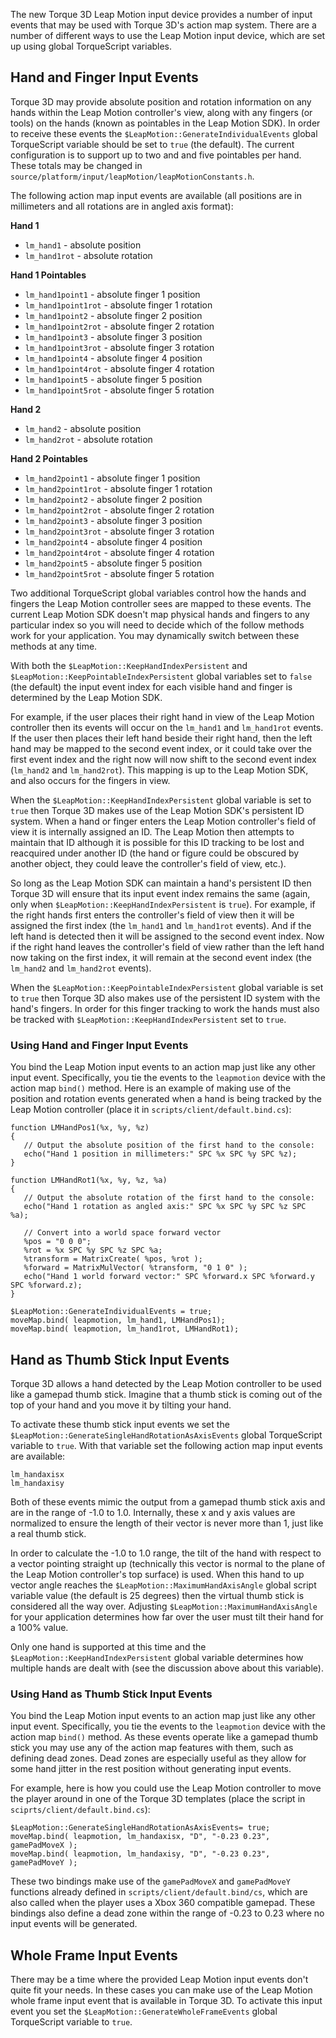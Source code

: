 The new Torque 3D Leap Motion input device provides a number of input events that may be used with Torque 3D's action map system.  There are a number of different ways to use the Leap Motion input device, which are set up using global TorqueScript variables.

## Hand and Finger Input Events ##

Torque 3D may provide absolute position and rotation information on any hands within the Leap Motion controller's view, along with any fingers (or tools) on the hands (known as pointables in the Leap Motion SDK).  In order to receive these events the `$LeapMotion::GenerateIndividualEvents` global TorqueScript variable should be set to `true` (the default).  The current configuration is to support up to two and and five pointables per hand.  These totals may be changed in `source/platform/input/leapMotion/leapMotionConstants.h`.

The following action map input events are available (all positions are in millimeters and all rotations are in angled axis format):

**Hand 1**
* `lm_hand1` - absolute position
* `lm_hand1rot` - absolute rotation

**Hand 1 Pointables**
* `lm_hand1point1` - absolute finger 1 position
* `lm_hand1point1rot` - absolute finger 1 rotation
* `lm_hand1point2` - absolute finger 2 position
* `lm_hand1point2rot` - absolute finger 2 rotation
* `lm_hand1point3` - absolute finger 3 position
* `lm_hand1point3rot` - absolute finger 3 rotation
* `lm_hand1point4` - absolute finger 4 position
* `lm_hand1point4rot` - absolute finger 4 rotation
* `lm_hand1point5` - absolute finger 5 position
* `lm_hand1point5rot` - absolute finger 5 rotation

**Hand 2**
* `lm_hand2` - absolute position
* `lm_hand2rot` - absolute rotation

**Hand 2 Pointables**
* `lm_hand2point1` - absolute finger 1 position
* `lm_hand2point1rot` - absolute finger 1 rotation
* `lm_hand2point2` - absolute finger 2 position
* `lm_hand2point2rot` - absolute finger 2 rotation
* `lm_hand2point3` - absolute finger 3 position
* `lm_hand2point3rot` - absolute finger 3 rotation
* `lm_hand2point4` - absolute finger 4 position
* `lm_hand2point4rot` - absolute finger 4 rotation
* `lm_hand2point5` - absolute finger 5 position
* `lm_hand2point5rot` - absolute finger 5 rotation

Two additional TorqueScript global variables control how the hands and fingers the Leap Motion controller sees are mapped to these events.  The current Leap Motion SDK doesn't map physical hands and fingers to any particular index so you will need to decide which of the follow methods work for your application.  You may dynamically switch between these methods at any time.

With both the `$LeapMotion::KeepHandIndexPersistent` and `$LeapMotion::KeepPointableIndexPersistent` global variables set to `false` (the default) the input event index for each visible hand and finger is determined by the Leap Motion SDK.

For example, if the user places their right hand in view of the Leap Motion controller then its events will occur on the `lm_hand1` and `lm_hand1rot` events.  If the user then places their left hand beside their right hand, then the left hand may be mapped to the second event index, or it could take over the first event index and the right now will now shift to the second event index (`lm_hand2` and `lm_hand2rot`).  This mapping is up to the Leap Motion SDK, and also occurs for the fingers in view.

When the `$LeapMotion::KeepHandIndexPersistent` global variable is set to `true` then Torque 3D makes use of the Leap Motion SDK's persistent ID system.  When a hand or finger enters the Leap Motion controller's field of view it is internally assigned an ID.  The Leap Motion then attempts to maintain that ID although it is possible for this ID tracking to be lost and reacquired under another ID (the hand or figure could be obscured by another object, they could leave the controller's field of view, etc.).

So long as the Leap Motion SDK can maintain a hand's persistent ID then Torque 3D will ensure that its input event index remains the same (again, only when `$LeapMotion::KeepHandIndexPersistent` is `true`).  For example, if the right hands first enters the controller's field of view then it will be assigned the first index (the `lm_hand1` and `lm_hand1rot` events).  And if the left hand is detected then it will be assigned to the second event index.  Now if the right hand leaves the controller's field of view rather than the left hand now taking on the first index, it will remain at the second event index (the `lm_hand2` and `lm_hand2rot` events).

When the `$LeapMotion::KeepPointableIndexPersistent` global variable is set to `true` then Torque 3D also makes use of the persistent ID system with the hand's fingers.  In order for this finger tracking to work the hands must also be tracked with `$LeapMotion::KeepHandIndexPersistent` set to `true`.

### Using Hand and Finger Input Events ###

You bind the Leap Motion input events to an action map just like any other input event.  Specifically, you tie the events to the `leapmotion` device with the action map `bind()` method.  Here is an example of making use of the position and rotation events generated when a hand is being tracked by the Leap Motion controller (place it in `scripts/client/default.bind.cs`):

```
function LMHandPos1(%x, %y, %z)
{
   // Output the absolute position of the first hand to the console:
   echo("Hand 1 position in millimeters:" SPC %x SPC %y SPC %z);
}

function LMHandRot1(%x, %y, %z, %a)
{
   // Output the absolute rotation of the first hand to the console:
   echo("Hand 1 rotation as angled axis:" SPC %x SPC %y SPC %z SPC %a);

   // Convert into a world space forward vector
   %pos = "0 0 0";
   %rot = %x SPC %y SPC %z SPC %a;
   %transform = MatrixCreate( %pos, %rot );
   %forward = MatrixMulVector( %transform, "0 1 0" );
   echo("Hand 1 world forward vector:" SPC %forward.x SPC %forward.y SPC %forward.z);
}

$LeapMotion::GenerateIndividualEvents = true;
moveMap.bind( leapmotion, lm_hand1, LMHandPos1);
moveMap.bind( leapmotion, lm_hand1rot, LMHandRot1);
```

## Hand as Thumb Stick Input Events ##

Torque 3D allows a hand detected by the Leap Motion controller to be used like a gamepad thumb stick.  Imagine that a thumb stick is coming out of the top of your hand and you move it by tilting your hand.

To activate these thumb stick input events we set the `$LeapMotion::GenerateSingleHandRotationAsAxisEvents` global TorqueScript variable to `true`.  With that variable set the following action map input events are available:

`lm_handaxisx`  
`lm_handaxisy`  

Both of these events mimic the output from a gamepad thumb stick axis and are in the range of -1.0 to 1.0.  Internally, these x and y axis values are normalized to ensure the length of their vector is never more than 1, just like a real thumb stick.

In order to calculate the -1.0 to 1.0 range, the tilt of the hand with respect to a vector pointing straight up (technically this vector is normal to the plane of the Leap Motion controller's top surface) is used.  When this hand to up vector angle reaches the `$LeapMotion::MaximumHandAxisAngle` global script variable value (the default is 25 degrees) then the virtual thumb stick is considered all the way over.  Adjusting `$LeapMotion::MaximumHandAxisAngle` for your application determines how far over the user must tilt their hand for a 100% value.

Only one hand is supported at this time and the `$LeapMotion::KeepHandIndexPersistent` global variable determines how multiple hands are dealt with (see the discussion above about this variable).

### Using Hand as Thumb Stick Input Events ###

You bind the Leap Motion input events to an action map just like any other input event.  Specifically, you tie the events to the `leapmotion` device with the action map `bind()` method.  As these events operate like a gamepad thumb stick you may use any of the action map features with them, such as defining dead zones.  Dead zones are especially useful as they allow for some hand jitter in the rest position without generating input events.

For example, here is how you could use the Leap Motion controller to move the player around in one of the Torque 3D templates (place the script in `sciprts/client/default.bind.cs`):

```
$LeapMotion::GenerateSingleHandRotationAsAxisEvents= true;
moveMap.bind( leapmotion, lm_handaxisx, "D", "-0.23 0.23", gamePadMoveX );
moveMap.bind( leapmotion, lm_handaxisy, "D", "-0.23 0.23", gamePadMoveY );
```

These two bindings make use of the `gamePadMoveX` and `gamePadMoveY` functions already defined in `scripts/client/default.bind/cs`, which are also called when the player uses a Xbox 360 compatible gamepad.  These bindings also define a dead zone within the range of -0.23 to 0.23 where no input events will be generated.

## Whole Frame Input Events ##

There may be a time where the provided Leap Motion input events don't quite fit your needs.  In these cases you can make use of the Leap Motion whole frame input event that is available in Torque 3D.  To activate this input event you set the `$LeapMotion::GenerateWholeFrameEvents` global TorqueScript variable to `true`.


